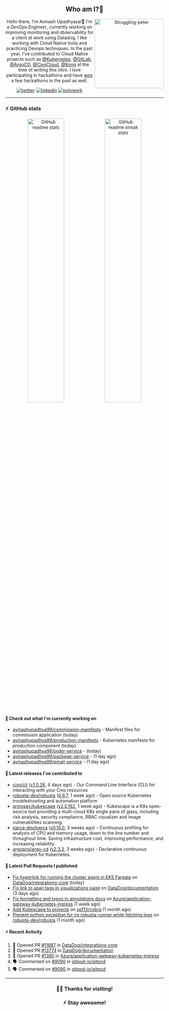 <div align='center'>
  
## Who am I?🤔

<img align="right" width="220" src="https://media.giphy.com/media/YFkpsHWCsNUUo/giphy.gif" alt="Struggling-peter" />

Hello there, I'm Avinash Upadhyaya!👋 I'm a _DevOps Engineer_, currently working on improving monitoring and observability for a client at work using Datadog. I like working with Cloud Native tools and practicing Devops techniques. In the past year, I've contributed to Cloud Native projects such as [@Kubernetes](https://github.com/pulls?q=is%3Apr+author%3Aavinashupadhya99+archived%3Afalse+user%3Akubernetes), [@GitLab](https://gitlab.com/groups/gitlab-org/-/merge_requests?scope=all&state=all&author_username=avinashupadhya99), [@ArgoCD](https://github.com/pulls?q=is%3Apr+author%3Aavinashupadhya99+archived%3Afalse+user%3Aargoproj), [@CivoCloud](https://github.com/pulls?q=is%3Apr+author%3Aavinashupadhya99+archived%3Afalse+user%3Acivo), [@Kong](https://github.com/pulls?q=is%3Apr+author%3Aavinashupadhya99+archived%3Afalse+user%3AKong) at the time of writing this intro. I love participating in hackathons and have [won](https://devpost.com/avinashupadhya99) a few hackathons in the past as well.


[![twitter](https://img.shields.io/badge/-@avinash__ukr-%231DA1F2?style=for-the-badge&logo=twitter&logoColor=ffffff)](https://twitter.com/avinash_ukr)
[![linkedin](https://img.shields.io/badge/-Avinash%20Upadhyaya-%230A67C3?style=for-the-badge&logo=linkedin&logoColor=ffffff)](https://www.linkedin.com/in/avinash-upadhyaya/)
[![polywork](https://img.shields.io/badge/-@avinashupadhya99-%23338BFF?style=for-the-badge&logo=polywork&logoColor=ffffff)](https://www.polywork.com/avinashupadhya99)

---

</div>

### ⚡ GitHub stats

<p align="center">
  <img width="48%" src="https://github-readme-stats.vercel.app/api?username=avinashupadhya99&show_icons=true&theme=tokyonight" alt="GitHub readme stats" />
  <img width="48%" src="https://github-readme-streak-stats.herokuapp.com?user=avinashupadhya99&theme=dark&hide_border=true&date_format=M%20j%5B%2C%20Y%5D" alt="GitHub readme streak stats" />
</p>

#### 👷 Check out what I'm currently working on

- [avinashupadhya99/commission-manifests](https://github.com/avinashupadhya99/commission-manifests) - Manifest files for commission application (today)
- [avinashupadhya99/production-manifests](https://github.com/avinashupadhya99/production-manifests) - Kubernetes manifests for production  component (today)
- [avinashupadhya99/order-service](https://github.com/avinashupadhya99/order-service) -  (today)
- [avinashupadhya99/package-service](https://github.com/avinashupadhya99/package-service) -  (1 day ago)
- [avinashupadhya99/email-service](https://github.com/avinashupadhya99/email-service) -  (1 day ago)

#### 🔭 Latest releases I've contributed to

- [civo/cli](https://github.com/civo/cli) ([v1.0.26](https://github.com/civo/cli/releases/tag/v1.0.26), 4 days ago) - Our Command Line Interface (CLI) for interacting with your Civo resources
- [robusta-dev/robusta](https://github.com/robusta-dev/robusta) ([0.9.7](https://github.com/robusta-dev/robusta/releases/tag/0.9.7), 1 week ago) - Open source Kubernetes troubleshooting and automation platform
- [armosec/kubescape](https://github.com/armosec/kubescape) ([v2.0.152](https://github.com/armosec/kubescape/releases/tag/v2.0.152), 1 week ago) - Kubescape is a K8s open-source tool providing a multi-cloud K8s single pane of glass, including risk analysis, security compliance, RBAC visualizer and image vulnerabilities scanning. 
- [parca-dev/parca](https://github.com/parca-dev/parca) ([v0.10.0](https://github.com/parca-dev/parca/releases/tag/v0.10.0), 3 weeks ago) - Continuous profiling for analysis of CPU and memory usage, down to the line number and throughout time. Saving infrastructure cost, improving performance, and increasing reliability.
- [argoproj/argo-cd](https://github.com/argoproj/argo-cd) ([v2.3.3](https://github.com/argoproj/argo-cd/releases/tag/v2.3.3), 3 weeks ago) - Declarative continuous deployment for Kubernetes.

#### 🔨 Latest Pull Requests I published

- [Fix hyperlink for running the cluster agent in EKS Fargate](https://github.com/DataDog/integrations-core/pull/11887) on [DataDog/integrations-core](https://github.com/DataDog/integrations-core) (today)
- [Fix link to span tags in visualizations page](https://github.com/DataDog/documentation/pull/13774) on [DataDog/documentation](https://github.com/DataDog/documentation) (3 days ago)
- [Fix formatting and typos in annotations docs](https://github.com/Azure/application-gateway-kubernetes-ingress/pull/1380) on [Azure/application-gateway-kubernetes-ingress](https://github.com/Azure/application-gateway-kubernetes-ingress) (1 week ago)
- [Add Kubescape to projects](https://github.com/spf13/cobra/pull/1642) on [spf13/cobra](https://github.com/spf13/cobra) (1 month ago)
- [Prevent python exception for no robusta-runner while fetching logs](https://github.com/robusta-dev/robusta/pull/250) on [robusta-dev/robusta](https://github.com/robusta-dev/robusta) (1 month ago)

#### ⚡ Recent Activity

<!--START_SECTION:activity-->
1. 💪 Opened PR [#11887](https://github.com/DataDog/integrations-core/pull/11887) in [DataDog/integrations-core](https://github.com/DataDog/integrations-core)
2. 💪 Opened PR [#13774](https://github.com/DataDog/documentation/pull/13774) in [DataDog/documentation](https://github.com/DataDog/documentation)
3. 💪 Opened PR [#1380](https://github.com/Azure/application-gateway-kubernetes-ingress/pull/1380) in [Azure/application-gateway-kubernetes-ingress](https://github.com/Azure/application-gateway-kubernetes-ingress)
4. 🗣 Commented on [#9090](https://github.com/gitpod-io/gitpod/issues/9090) in [gitpod-io/gitpod](https://github.com/gitpod-io/gitpod)
5. 🗣 Commented on [#9090](https://github.com/gitpod-io/gitpod/issues/9090) in [gitpod-io/gitpod](https://github.com/gitpod-io/gitpod)
<!--END_SECTION:activity-->



---

<div align='center'>
  
### 🙇‍♂️ Thanks for visiting!
### ⚡ Stay awesome!
  
</div>


